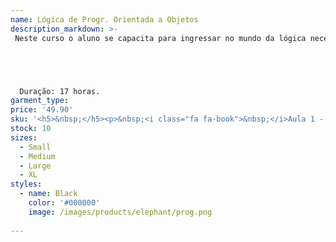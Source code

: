 ```yaml
---
name: Lógica de Progr. Orientada a Objetos
description_markdown: >-
 Neste curso o aluno se capacita para ingressar no mundo da lógica necessária nas linguagens de programação que aprenderá ao longo do curso.





  Duração: 17 horas.
garment_type:
price: '49.90'
sku: '<h5>&nbsp;</h5><p>&nbsp;<i class="fa fa-book">&nbsp;</i>Aula 1 - Motivos que Influenciaram a Criação da Orientação a Objetos</p><p>&nbsp;<i class="fa fa-book">&nbsp;</i>Aula 2 - Definição de Programação Estruturada</p><p>&nbsp;<i class="fa fa-book">&nbsp;</i>Aula 3 - Principais Linguagens Orientadas a Objetos e Suas Evoluções</p><p>&nbsp;<i class="fa fa-book">&nbsp;</i>Aula 4 -  Introdução ao UML</p><p>&nbsp;<i class="fa fa-book">&nbsp;</i>Aula 5 - Diagrama de Classe</p><p>&nbsp;<i class="fa fa-book">&nbsp;</i>Aula 6 - O Que São Objetos?</p><p>&nbsp;<i class="fa fa-book">&nbsp;</i>Aula 7 - Introdução ao C# Utilizando o Microsoft Visual Express 2012 For Desktop</p><p>&nbsp;<i class="fa fa-book">&nbsp;</i>Aula 8 - VS Express 2012 For Desktop</p><p>&nbsp;<i class="fa fa-book">&nbsp;</i>Aula 9 -  Métodos Get e Set</p><p>&nbsp;<i class="fa fa-book">&nbsp;</i>Aula 10 - Atributos, Métodos, Instâncias</p><p>&nbsp;<i class="fa fa-book">&nbsp;</i>Aula 11 - Herança, Como Reutilizar Eficazmente Seu Código</p><p>&nbsp;<i class="fa fa-book">&nbsp;</i>Aula 12 - Construtores</p><p>&nbsp;<i class="fa fa-book">&nbsp;</i>Aula 13 - Polimorfismo e Late Binding</p><p>&nbsp;<i class="fa fa-book">&nbsp;</i>Aula 14 - Tratamento de Exceções em C#</p><p>&nbsp;<i class="fa fa-book">&nbsp;</i>Aula 15 - Classe Abstrata e Interfaces</p><p>&nbsp;<i class="fa fa-book">&nbsp;</i>Aula 16 - Variáveis e Métodos Estáticos</p><p>&nbsp;<i class="fa fa-book">&nbsp;</i>Aula 17 - Enumerador</p>'
stock: 10
sizes:
  - Small
  - Medium
  - Large
  - XL
styles:
  - name: Black
    color: '#000000'
    image: /images/products/elephant/prog.png
  
---
```

